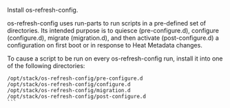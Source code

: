 Install os-refresh-config.

os-refresh-config uses run-parts to run scripts in a pre-defined set
of directories. Its intended purpose is to quiesce (pre-configure.d),
configure (configure.d), migrate (migration.d), and then activate
(post-configure.d) a configuration on first boot or in response to Heat
Metadata changes.

To cause a script to be run on every os-refresh-config run, install
it into one of the following directories:
````
/opt/stack/os-refresh-config/pre-configure.d
/opt/stack/os-refresh-config/configure.d
/opt/stack/os-refresh-config/migration.d
/opt/stack/os-refresh-config/post-configure.d
```
